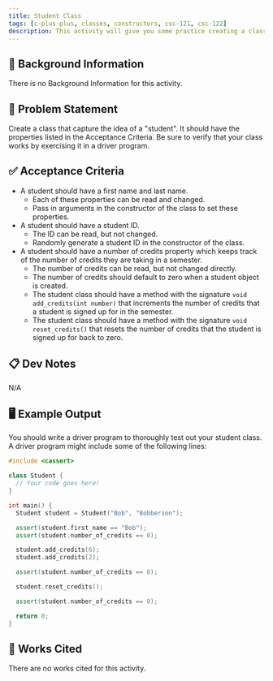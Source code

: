 ```yaml
---
title: Student Class
tags: [c-plus-plus, classes, constructors, csc-121, csc-122]
description: This activity will give you some practice creating a class in C++.
---
```


## 🔖 Background Information

There is no Background Information for this activity.

## 🎯 Problem Statement

Create a class that capture the idea of a "student". It should have the properties listed in the Acceptance Criteria. Be sure to verify that your class works by exercising it in a driver program.

## ✅ Acceptance Criteria

* A student should have a first name and last name.
  * Each of these properties can be read and changed.
  * Pass in arguments in the constructor of the class to set these properties.
* A student should have a student ID.
  * The ID can be read, but not changed.
  * Randomly generate a student ID in the constructor of the class.
* A student should have a number of credits property which keeps track of the number of credits they are taking in a semester.
  * The number of credits can be read, but not changed directly.
  * The number of credits should default to zero when a student object is created.
  * The student class should have a method with the signature `void add_credits(int number)` that increments the number of credits that a student is signed up for in the semester.
  * The student class should have a method with the signature `void reset_credits()` that resets the number of credits that the student is signed up for back to zero.

## 📋 Dev Notes

N/A

## 🖥️ Example Output

You should write a driver program to thoroughly test out your student class. A driver program might include some of the following lines:

```cpp
#include <cassert>

class Student {
  // Your code goes here!
}

int main() {
  Student student = Student("Bob", "Bobberson");

  assert(student.first_name == "Bob");
  assert(student.number_of_credits == 0);

  student.add_credits(6);
  student.add_credits(2);

  assert(student.number_of_credits == 8);

  student.reset_credits();

  assert(student.number_of_credits == 0);

  return 0;
}
```

## 📘 Works Cited

There are no works cited for this activity.
